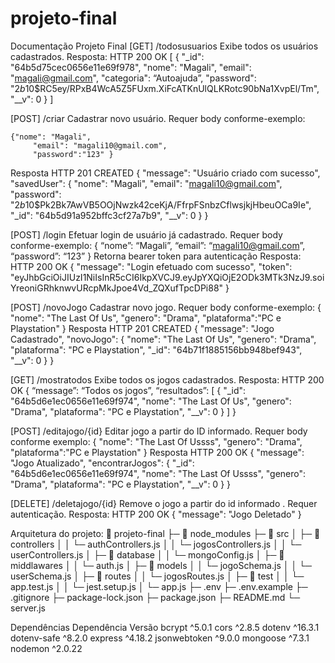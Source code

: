 # projeto-final

Documentação Projeto Final
[GET] /todosusuarios
Exibe todos os usuários cadastrados. 
Resposta: HTTP 200 OK
[
           	{
                           	"_id": "64b5d75cec0656e11e69f978",
                           	"nome": "Magali",
                           	"email": "magali@gmail.com",
                           	"categoria": “Autoajuda”,
                           	"password": "$2b$10$RC5ey/RPxB4WcA5Z5FUxm.XiFcATKnUlQLKRotc90bNa1XvpEl/Tm",
                           	"__v": 0
           	}
]


[POST] /criar
Cadastrar novo usuário.
Requer body conforme-exemplo:

    {"nome": "Magali",
         "email": "magali10@gmail.com",
         "password":"123" }
Resposta HTTP 201 CREATED
{
	"message": "Usuário criado com sucesso",
	"savedUser": {
		"nome": "Magali",
		"email": "magali10@gmail.com",
		"password": "$2b$10$Pk2Bk7AwVB5OOjNwzk42ceKjA/FfrpFSnbzCflwsjkjHbeuOCa9Ie",
		"_id": "64b5d91a952bffc3cf27a7b9",
		"__v": 0
	}
}


[POST] /login
Efetuar login de usuário já cadastrado.
Requer body conforme-exemplo:
{ “nome”: “Magali”,
“email”: “magali10@gmail.com”,
“password”: “123” }
Retorna bearer token para autenticação
Resposta: HTTP 200 OK
{
           	"message": "Login efetuado com sucesso",
           	"token": "eyJhbGciOiJIUzI1NiIsInR5cCI6IkpXVCJ9.eyJpYXQiOjE2ODk3MTk3NzJ9.soiYreoniGRhknwvURcpMkJpoe4Vd_ZQXufTpcDPi88"
}


[POST] /novoJogo
Cadastrar novo jogo.
Requer body conforme-exemplo:
 {	
"nome": "The Last Of Us",
 "genero": "Drama",
"plataforma":"PC e Playstation"
}
Resposta HTTP 201 CREATED
{
	"message": "Jogo Cadastrado",
	"novoJogo": {
		"nome": "The Last Of Us",
		"genero": "Drama",
		"plataforma": "PC e Playstation",
		"_id": "64b71f1885156bb948bef943",
		"__v": 0
	}
}

[GET] /mostratodos
Exibe todos os jogos cadastrados. 
Resposta: HTTP 200 OK
{
	“message”: “Todos os jogos”,
	“resultados”: [
           	{
"_id": "64b5d6e1ec0656e11e69f974",
                           "nome": "The Last Of Us",
                           "genero": "Drama",
                          "plataforma": "PC e Playstation",
                           "__v": 0
           	}
        ]
}


[POST] /editajogo/{id}
Editar jogo a partir do ID informado.
Requer body conforme exemplo:
    {
"nome": "The Last Of Ussss",
       	"genero": "Drama",
       	"plataforma":"PC e Playstation"
}
Resposta HTTP 200 OK
{
	"message": "Jogo Atualizado",
	"encontrarJogos": {
		"_id": "64b5d6e1ec0656e11e69f974",
		"nome": "The Last Of Ussss",
		"genero": "Drama",
		"plataforma": "PC e Playstation",
		"__v": 0
	}
}


[DELETE] /deletajogo/{id}
Remove o jogo a partir do id informado .
Requer autenticação.
Resposta: HTTP 200 OK
{
           	"message": "Jogo Deletado"
}


Arquitetura do projeto:
📂 projeto-final
├─ 📂 node_modules
├─ 📂 src
│ ├─ 📂 controllers
│ │ └─ authControllers.js
│ │ └─ jogosControllers.js
│ │ └─ userControllers.js
│ ├─ 📂 database
│ │ └─ mongoConfig.js
│ ├─ 📂 middlawares
│ │ └─ auth.js
│ ├─ 📂 models
│ │ └─ jogoSchema.js
│ │ └─ userSchema.js
│ ├─ 📂 routes
│ │ └─ jogosRoutes.js
│ ├─ 📂 test
│ │ └─ app.test.js
│ │ └─ jest.setup.js
│ └─ app.js
├─ .env
├─ .env.example
├─ .gitignore
├─ package-lock.json
├─ package.json
├─ README.md
└─ server.js


Dependências
Dependência
Versão
bcrypt
^5.0.1
cors
^2.8.5
dotenv
^16.3.1
dotenv-safe
^8.2.0
express
^4.18.2
jsonwebtoken
^9.0.0
mongoose
^7.3.1
nodemon
^2.0.22



